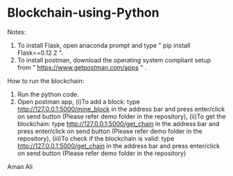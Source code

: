 # Blockchain-using-Python

Notes:
1) To install Flask, open anaconda prompt and type " pip install Flask==0.12.2 ".
2) To install postman, download the operating system compliant setup from " https://www.getpostman.com/apps " .

How to run the blockchain:
1) Run the python code.
2) Open postman app, 
    (i)To add a block: type http://127.0.0.1:5000/mine_block in the address bar and press enter/click on send button
    (Please refer demo folder in the repository),
    (ii)To get the blockchain: type http://127.0.0.1:5000/get_chain in the address bar and press enter/click on send button
    (Please refer demo folder in the repository),
    (iii)To check if the blockchain is valid: type http://127.0.0.1:5000/get_chain in the address bar and press enter/click on send button
    (Please refer demo folder in the repository)
                                              
Aman Ali
